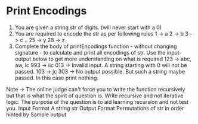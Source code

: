 # Print Encodings

1. You are given a string str of digits. (will never start with a 0)
2. You are required to encode the str as per following rules
    1 -> a
    2 -> b
    3 -> c
    ..
    25 -> y
    26 -> z
3. Complete the body of printEncodings function - without changing signature - to calculate and print all encodings of str.
Use the input-output below to get more understanding on what is required
123 -> abc, aw, lc
993 -> iic
013 -> Invalid input. A string starting with 0 will not be passed.
103 -> jc
303 -> No output possible. But such a string maybe passed. In this case print nothing.

Note -> The online judge can't force you to write the function recursively but that is what the spirit of question is. Write recursive and not iterative logic. The purpose of the question is to aid learning recursion and not test you.
Input Format
A string str
Output Format
Permutations of str in order hinted by Sample output
